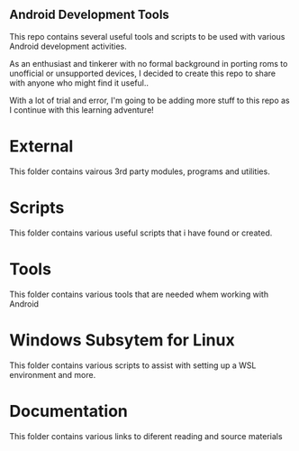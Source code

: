 ## Android Development Tools
This repo contains several useful tools and scripts to be used with various Android development activities.

As an enthusiast and tinkerer with no formal background in porting roms to unofficial or unsupported devices, I decided to create this repo to share with anyone who might find it useful..

With a lot of trial and error, I'm going to be adding more stuff to this repo as I continue with this learning adventure!

# External
This folder contains vairous 3rd party modules, programs and utilities.

# Scripts 
This folder contains various useful scripts that i have found or created.

# Tools
This folder contains various tools that are needed whem working with Android

# Windows Subsytem for Linux
This folder contains various scripts to assist with setting up a WSL environment and more.

# Documentation
This folder contains various links to diferent reading and source materials

